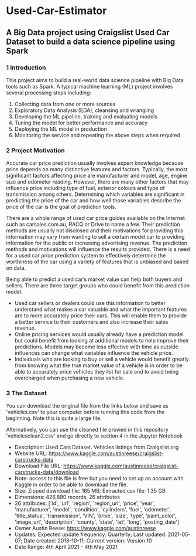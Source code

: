 # Used-Car-Estimator
## A Big Data project using Craigslist Used Car Dataset to build a data science pipeline using Spark

### 1 Introduction
This project aims to build a real-world data science pipeline with Big Data tools such as Spark.  A typical machine learning (ML) project involves several processing steps including:
1.	Collecting data from one or more sources
2.	Exploratory Data Analysis (EDA), cleansing and wrangling
3.	Developing the ML pipeline, training and evaluating models
4.	Tuning the model for better performance and accuracy
5.	Deploying the ML model in production
6.	Monitoring the service and repeating the above steps when required

### 2 Project Motivation
Accurate car price prediction usually involves expert knowledge because price depends on many distinctive features and factors. Typically, the most significant factors affecting price are manufacturer and model, age, engine size and odometer reading.  However, there are many other factors that may influence price including type of fuel, exterior colours and type of transmission among others.  Determining which variables are significant in predicting the price of the car and how well those variables describe the price of the car is the goal of prediction tools.

There are a whole range of used car price guides available on the Internet such as carsales.com.au, RACQ or Drive to name a few.  Their prediction methods are usually not disclosed and their motivations for providing this information may vary from wanting to sell a certain model car to providing information for the public or increasing advertising revenue.  The prediction methods and motivations will influence the results provided.  There is a need for a used car price prediction system to effectively determine the worthiness of the car using a variety of features that is unbiased and based on data. 

Being able to predict a used car’s market value can help both buyers and sellers.  There are three target groups who could benefit from this prediction model.
-	Used car sellers or dealers could use this information to better understand what makes a car valuable and what the important features are to more accurately price their cars.  This will enable them to provide a better service to their customers and also increase their sales revenue.
-	Online pricing services would usually already have a prediction model but could benefit from looking at additional models to help improve their predictions.  Models may become less effective with time as outside influences can change what variables influence the vehicle price.
-	Individuals who are looking to buy or sell a vehicle would benefit greatly from knowing what the true market value of a vehicle is in order to be able to accurately price vehicles they list for sale and to avoid being overcharged when purchasing a new vehicle.

### 3 The Dataset
You can download the original file from the links below and save as 'vehicles.csv' to your computer before running this code from the beginning.  Note this is quite a large file.

Alternatively, you can use the cleaned file provied in this repository 'vehiclesclean2.csv' and go directly to section 4 in the Jupyter Notebook

- Description:	Used Cars Dataset.  Vehicles listings from Craigslist.org
- Website URL: https://www.kaggle.com/austinreese/craigslist-carstrucks-data  
- Download File URL: https://www.kaggle.com/austinreese/craigslist-carstrucks-data/download 
- Note: access to this file is free but you need to set up an account with Kaggle in order to be able to download the file.
- Size:	Zipped download file: 165 MB; Extracted csv file: 1.35 GB
- Dimensions: 426,880 records, 26 attributes
- 26 attributes: 
['id',   'url',   'region',  'region_url',  'price',  'year',  'manufacturer',  'model',  'condition',  'cylinders',  'fuel',  'odometer',  'title_status',  'transmission',  'VIN',  'drive',  'size',  'type',  'paint_color',  'image_url',  'description',  'county',  'state',  'lat',  'long',  'posting_date']
- Owner	Austin Reese: https://www.kaggle.com/austinreese
- Updates:	Expected update frequency: Quarterly; Last updated: 2021-05-07; Date created: 2018-10-11; Current version: Version 10
- Date Range:	4th April 2021 – 4th May 2021



